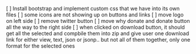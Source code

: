 [ ] Install bootstrap and implement custom css that we have into its own files
[ ] some icons are not showing up on buttons and links
[ ] move logo on left side
[ ] remove twitter button
[ ] move why donate and donate button all the way to the right side
[ ] when clicked on download button, it should get all the selected and compbile them into zip and give user one download link for either view, text, json or jsonp..  but not all of them together, only one format for the selected ones